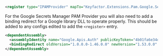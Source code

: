 ```xml
<register type="IPAMProvider" mapTo="Keyfactor.Extensions.Pam.Google.SecretManagerPAM, google-secretmanager-pam" name="Google-SecretManager" />
```

For the Google Secrets Manager PAM Provider you will also need to add a binding redirect for a Google library DLL to operate properly. This should be added to any configs edited to add the `<register>` entry.

```xml
<dependentAssembly>
  <assemblyIdentity name="Google.Apis.Auth" publicKeyToken="4b01fa6e34db77ab" />
  <bindingRedirect oldVersion="1.0.0.0-1.46.0.0" newVersion="1.53.0.0" />
</dependentAssembly>
```
